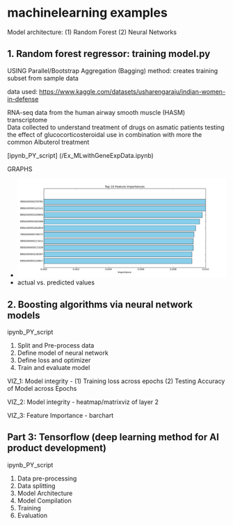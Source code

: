 # machinelearning examples
Model architecture: (1) Random Forest (2) Neural Networks

## 1. Random forest regressor: training model.py ##
 USING Parallel/Bootstrap Aggregation (Bagging) method: creates training subset from sample data

data used: https://www.kaggle.com/datasets/usharengaraju/indian-women-in-defense

RNA-seq data from the human airway smooth muscle (HASM) transcriptome  
Data collected to understand treatment of drugs on asmatic patients
testing the effect of glucocorticosteroidal use in combination with more the common Albuterol treatment

[ipynb_PY_script] (/Ex_MLwithGeneExpData.ipynb)

GRAPHS
- ![Histogram](/figure_1.png)
- actual vs. predicted values

## 2. Boosting algorithms via neural network models ##

ipynb_PY_script

1. Split and Pre-process data
2. Define model of neural network
3. Define loss and optimizer
4. Train and evaluate model

   
VIZ_1: Model integrity - (1) Training loss across epochs (2) Testing Accuracy of Model across Epochs

VIZ_2: Model integrity - heatmap/matrixviz of layer 2

VIZ_3: Feature Importance - barchart

## Part 3: Tensorflow (deep learning method for AI product development)
ipynb_PY_script
1. Data pre-processing
2. Data splitting
3. Model Architecture
4. Model Compilation
5. Training
6. Evaluation
